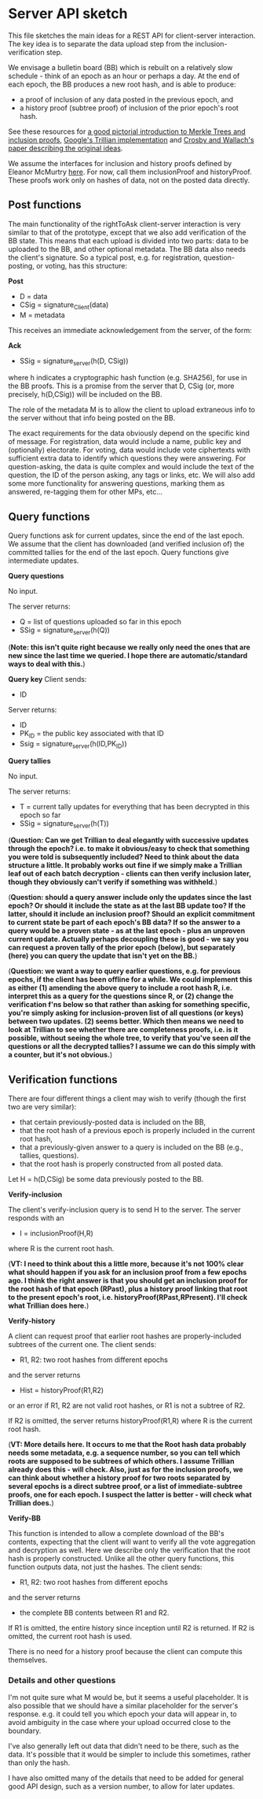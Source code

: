 # Server API sketch

This file sketches the main ideas for a REST API for client-server interaction.  The key idea is to separate the data upload step from the inclusion-verification step.

We envisage a bulletin board (BB) which is rebuilt on a relatively slow schedule - think of an epoch as an hour or perhaps a day.  At the end of each epoch, the BB produces a new root hash, and is able to produce:

- a proof of inclusion of any data posted in the previous epoch, and
- a history proof (subtree proof) of inclusion of the prior epoch's root hash.

See these resources for [a good pictorial introduction to Merkle Trees and inclusion proofs](https://sites.google.com/site/certificatetransparency/log-proofs-work), [Google's Trillian implementation](https://github.com/google/trillian) and [Crosby and Wallach's paper describing the original ideas](https://www.usenix.org/legacy/event/sec09/tech/full_papers/crosby.pdf).  

We assume the interfaces for inclusion and history proofs defined by Eleanor McMurtry [here](https://eleanorve.net/google-merkle-rs/google_merkle/struct.MerkleTree.html).  For now, call them inclusionProof and historyProof.  These proofs work only on hashes of data, not on the posted data directly.

## Post functions

The main functionality of the rightToAsk client-server interaction is very similar to that of the prototype, except that we also add verification of the BB state.  This means that each upload is divided into two parts: data to be uploaded to the BB, and other optional metadata.  The BB data also needs the client's signature.  So a typical post, e.g. for registration, question-posting, or voting, has this structure:

**Post**

- D = data
- CSig = signature<sub>Client</sub>(data)
- M = metadata

This receives an immediate acknowledgement from the server, of the form:

**Ack**

- SSig = signature<sub>server</sub>(h(D, CSig))

where h indicates a cryptographic hash function (e.g. SHA256), for use in the BB proofs.  This is a promise from the server that D, CSig  (or, more precisely, h(D,CSig)) will be included on the BB.

The role of the metadata M is to allow the client to upload extraneous info to the server without that info being posted on the BB.

The exact requirements for the data obviously depend on the specific kind of message. For registration, data would include a name, public key and (optionally) electorate.  For voting, data would include vote ciphertexts with sufficient extra data to identify which questions they were answering.  For question-asking, the data is quite complex and would include the text of the question, the ID of the person asking, any tags or links, etc.  We will also add some more functionality for answering questions, marking them as answered, re-tagging them for other MPs, etc...

## Query functions

Query functions ask for current updates, since the end of the last epoch.  We assume that the client has downloaded (and verified inclusion of) the committed tallies for the end of the last epoch.  Query functions give intermediate updates.

**Query questions**

No input.

The server returns:

- Q = list of questions uploaded so far in this epoch
- SSig = signature<sub>server</sub>(h(Q))

(**Note: this isn't quite right because we really only need the ones that are new since the last time we queried.  I hope there are automatic/standard ways to deal with this.**)

**Query key**
Client sends:

- ID

Server returns:

- ID
- PK<sub>ID</sub> = the public key associated with that ID
- Ssig = signature<sub>server</sub>(h(ID,PK<sub>ID</sub>))

**Query tallies**

No input.

The server returns:

- T = current tally updates for everything that has been decrypted in this epoch so far
- SSig = signature<sub>server</sub>(h(T))

(**Question: Can we get Trillian to deal elegantly with successive updates through the epoch? i.e. to make it obvious/easy to check that something you were told is subsequently included? Need to think about the data structure a little.  It probably works out fine if we simply make a Trillian leaf out of each batch decryption - clients can then verify inclusion later, though they obviously can't verify if something was withheld.**)

(**Question: should a query answer include only the updates since the last epoch?  Or should it include the state as at the last BB update too?  If the latter, should it include an inclusion proof?  Should an explicit commitment to current state be part of each epoch's BB data? If so the answer to a query would be a proven state - as at the last epoch - plus an unproven current update.  Actually perhaps decoupling these is good - we say you can request a proven tally of the prior epoch (below), but separately (here) you can query the update that isn't yet on the BB.**)

(**Question: we want a way to query earlier questions, e.g. for previous epochs, if the client has been offline for a while. We could implement this as either (1) amending the above query to include a root hash R, i.e. interpret this as a query for the questions since R, or (2) change the verification f'ns below so that rather than asking for something specific, you're simply asking for inclusion-proven list of all questions (or keys) between two updates.  (2) seems better. Which then means we need to look at Trillian to see whether there are completeness proofs, i.e. is it possible, without seeing the whole tree, to verify that you've seen _all_ the questions or all the decrypted tallies?  I assume we can do this simply with a counter, but it's not obvious.**)

## Verification functions
There are four different things a client may wish to verify (though the first two are very similar):

- that certain previously-posted data is included on the BB,
- that the root hash of a previous epoch is properly included in the current root hash,
- that a previously-given answer to a query is included on the BB (e.g., tallies, questions). 
- that the root hash is properly constructed from all posted data.

Let H = h(D,CSig) be some data previously posted to the BB.

**Verify-inclusion**

The client's verify-inclusion query is to send H to the server.  The server responds with an 

- I = inclusionProof(H,R)

where R is the current root hash.

(**VT: I need to think about this  a little more, because it's not 100% clear what should happen if you ask for an inclusion proof from a few epochs ago.  I think the right answer is that you should get an inclusion proof for the root hash of that epoch (RPast), plus a history proof linking that root to the present epoch's root, i.e. historyProof(RPast,RPresent).  I'll check what Trillian does here.**)

**Verify-history**

A client can request proof that earlier root hashes are properly-included subtrees of the current one. The client sends:

- R1, R2: two root hashes from different epochs

and the server returns

- Hist = historyProof(R1,R2)

or an error if R1, R2 are not valid root hashes, or R1 is not a subtree of R2.

If R2 is omitted, the server returns historyProof(R1,R) where R is the current root hash.

(**VT: More details here.  It occurs to me that the Root hash data probably needs some metadata, e.g. a sequence number, so you can tell which roots are supposed to be subtrees of which others.  I assume Trillian already does this - will check.  Also, just as for the inclusion proofs, we can think about whether a history proof for two roots separated by several epochs is a direct subtree proof, or a list of immediate-subtree proofs, one for each epoch.  I suspect the latter is better - will check what Trillian does.**)

**Verify-BB**

This function is intended to allow a complete download of the BB's contents, expecting that the client will want to verify all the vote aggregation and decryption as well.  Here we describe only the verification that the root hash is properly constructed.  Unlike all the other query functions, this function outputs data, not just the hashes.  The client sends:

- R1, R2: two root hashes from different epochs

and the server returns

- the complete BB contents between R1 and R2.

If R1 is omitted, the entire history since inception until R2 is returned.  If R2 is omitted, the current root hash is used.

There is no need for a history proof because the client can compute this themselves.







### Details and other questions
I'm not quite sure what M would be, but it seems a useful placeholder.  It is also possible that we should have a similar placeholder for the server's response.  e.g. it could tell you which epoch your data will appear in, to avoid ambiguity in the case where your upload occurred close to the boundary.

I've also generally left out data that didn't need to be there, such as the data.  It's possible that it would be simpler to include this sometimes, rather than only the hash.

I have also omitted many of the details that need to be added for general good API design, such as a version number, to allow for later updates.

